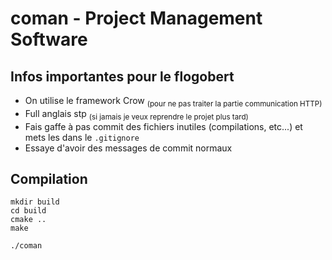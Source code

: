 # coman - Project Management Software

## Infos importantes pour le flogobert
- On utilise le framework Crow <sub>(pour ne pas traiter la partie communication HTTP)</sub>
- Full anglais stp <sub>(si jamais je veux reprendre le projet plus tard)</sub>
- Fais gaffe à pas commit des fichiers inutiles (compilations, etc...) et mets les dans le `.gitignore`
- Essaye d'avoir des messages de commit normaux

## Compilation
```
mkdir build
cd build
cmake ..
make
```
```
./coman
```
